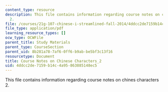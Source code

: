 ```yaml
---
content_type: resource
description: This file contains information regarding course notes on chines characters
  2.
file: /courses/21g-107-chinese-i-streamlined-fall-2014/4ddcc2de7159b14c4a95863885148ec5_MIT21G_107F14_CourseNote_2.pdf
file_type: application/pdf
learning_resource_types: []
ocw_type: OCWFile
parent_title: Study Materials
parent_type: CourseSection
parent_uid: 8b281a78-7af6-0ff6-b9ab-be5bf3c13f16
resourcetype: Document
title: Course Notes on Chinese Characters_2
uid: 4ddcc2de-7159-b14c-4a95-863885148ec5
---
```

This file contains information regarding course notes on chines characters 2.

